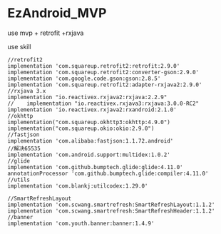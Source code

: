 # EzAndroid_MVP
use mvp + retrofit +rxjava


use skill


    //retrofit2
    implementation 'com.squareup.retrofit2:retrofit:2.9.0'
    implementation 'com.squareup.retrofit2:converter-gson:2.9.0'
    implementation 'com.google.code.gson:gson:2.8.5'
    implementation 'com.squareup.retrofit2:adapter-rxjava2:2.9.0'
    //rxjava 3.x
    implementation "io.reactivex.rxjava2:rxjava:2.2.9"
    //    implementation "io.reactivex.rxjava3:rxjava:3.0.0-RC2"
    implementation 'io.reactivex.rxjava2:rxandroid:2.1.0'
    //okhttp
    implementation("com.squareup.okhttp3:okhttp:4.9.0")
    implementation("com.squareup.okio:okio:2.9.0")
    //fastjson
    implementation 'com.alibaba:fastjson:1.1.72.android'
    //解决65535
    implementation 'com.android.support:multidex:1.0.2'
    //glide
    implementation 'com.github.bumptech.glide:glide:4.11.0'
    annotationProcessor 'com.github.bumptech.glide:compiler:4.11.0'
    //utils
    implementation 'com.blankj:utilcodex:1.29.0'

    //SmartRefreshLayout
    implementation 'com.scwang.smartrefresh:SmartRefreshLayout:1.1.2'
    implementation 'com.scwang.smartrefresh:SmartRefreshHeader:1.1.2'
    //banner
    implementation 'com.youth.banner:banner:1.4.9'
